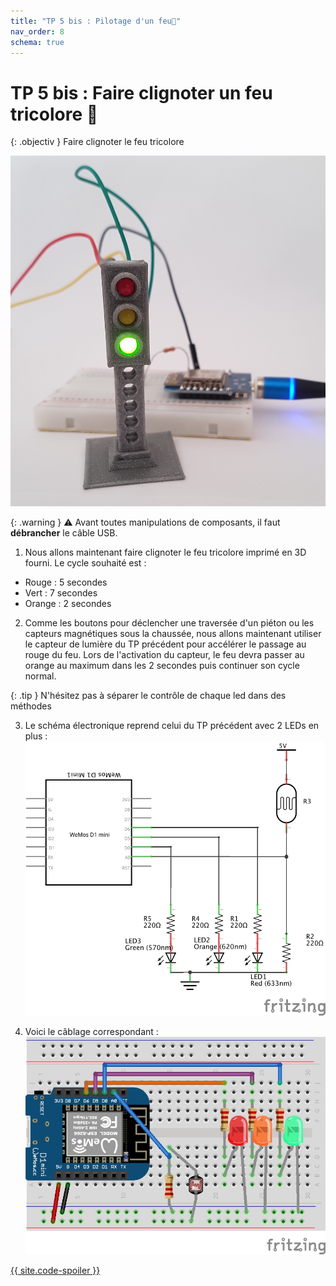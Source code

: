 ```yaml
---
title: "TP 5 bis : Pilotage d'un feu🚦"
nav_order: 8
schema: true
---
```


# TP 5 bis : Faire clignoter un feu tricolore 🚦

{: .objectiv }
Faire clignoter le feu tricolore

![feu tricolore](resources/feu.jpg)

{: .warning }
⚠️ Avant toutes manipulations de composants, il faut **débrancher** le câble USB.

1. Nous allons maintenant faire clignoter le feu tricolore imprimé en 3D fourni.
Le cycle souhaité est :
 - Rouge : 5  secondes
 - Vert : 7 secondes
 - Orange : 2 secondes

2. Comme les boutons pour déclencher une traversée d'un piéton ou les capteurs magnétiques sous la chaussée, nous allons maintenant utiliser le capteur de lumière du TP précédent pour accélérer le passage au rouge du feu.
Lors de l'activation du capteur, le feu devra passer au orange au maximum dans les 2 secondes puis continuer son cycle normal.

{: .tip }
N'hésitez pas à séparer le contrôle de chaque led dans des méthodes

3. Le schéma électronique reprend celui du TP précédent avec 2 LEDs en plus :
![feu tricolore](resources/tp5-feu-schema.jpg)

4. Voici le câblage correspondant :
![feu tricolore](resources/tp5-feu-montage.jpg)

[{{ site.code-spoiler }}](tp5_feu_code.md)
